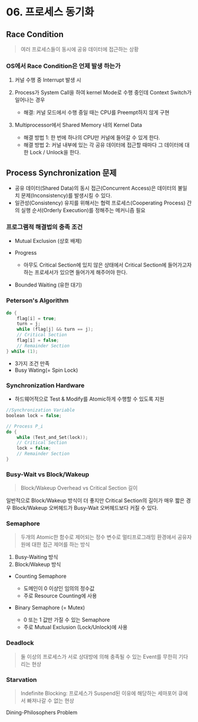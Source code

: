 # 06. 프로세스 동기화

## Race Condition

> 여러 프로세스들이 동시에 공유 데이터에 접근하는 상황

### OS에서 Race Condition은 언제 발생 하는가

1. 커널 수행 중 Interrupt 발생 시
2. Process가 System Call을 하여 kernel Mode로 수행 중인데 Context Switch가 일어나는 경우

   - 해결: 커널 모드에서 수행 중일 때는 CPU를 Preempt하지 않게 구현

3. Multiprocessor에서 Shared Memory 내의 Kernel Data

   - 해결 방법 1: 한 번에 하나의 CPU만 커널에 들어갈 수 있게 한다.
   - 해결 방법 2: 커널 내부에 있는 각 공유 데이터에 접근할 때마다 그 데이터에 대한 Lock / Unlock을 한다.

## Process Synchronization 문제

- 공유 데이터(Shared Data)의 동시 접근(Concurrent Access)은 데이터의 불일치 문제(Inconsistency)를 발생시킬 수 있다.
- 일관성(Consistency) 유지를 위해서는 협력 프로세스(Cooperating Process) 간의 실행 순서(Orderly Execution)를 정해주는 메커니즘 필요

### 프로그램적 해결법의 충족 조건

- Mutual Exclusion (상호 배제)
- Progress

  - 아무도 Critical Section에 있지 않은 상태에서 Critical Section에 들어가고자 하는 프로세서가 있으면 들어가게 해주어야 한다.

- Bounded Waiting (유한 대기)

### Peterson's Algorithm

```c
do {
    flag[i] = true;
    turn = j;
    while (flag[j] && turn == j);
    // Critical Section
    flag[i] = false;
    // Remainder Section
} while (1);
```

- 3가지 조건 만족
- Busy Wating(= Spin Lock)

### Synchronization Hardware

- 하드웨어적으로 Test & Modify를 Atomic하게 수행할 수 있도록 지원

```c
//Synchronization Variable
boolean lock = false;

// Process P_i
do {
    while (Test_and_Set(lock));
    // Critical Section
    lock = false;
    // Remainder Section
}
```

### Busy-Wait vs Block/Wakeup

> Block/Wakeup Overhead vs Critical Section 길이

일반적으로 Block/Wakeup 방식이 더 좋지만 Critical Section의 길이가 매우 짧은 경우 Block/Wakeup 오버헤드가 Busy-Wait 오버헤드보다 커질 수 있다.

### Semaphore

> 두개의 Atomic한 함수로 제어되는 정수 변수로
> 멀티프로그래밍 환경에서 공유자원에 대한 접근 제어를 하는 방식

1. Busy-Waiting 방식
2. Block/Wakeup 방식

- Counting Semaphore

  - 도메인이 0 이상인 임의의 정수값
  - 주로 Resource Counting에 사용

- Binary Semaphore (= Mutex)

  - 0 또는 1 값만 가질 수 있는 Semaphore
  - 주로 Mutual Exclusion (Lock/Unlock)에 사용

### Deadlock

> 둘 이상의 프로세스가 서로 상대방에 의해 충족될 수 있는 Event를 무한히 기다리는 현상

### Starvation

> Indefinite Blocking: 프로세스가 Suspend된 이유에 해당하는 세마포어 큐에서 빠져나갈 수 없는 현상

Dining-Philosophers Problem
